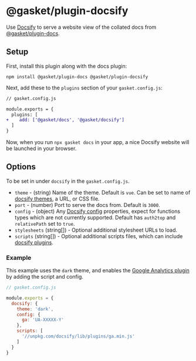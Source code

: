 # @gasket/plugin-docsify

Use [Docsify] to serve a website view of the collated docs from
[@gasket/plugin-docs].

## Setup

First, install this plugin along with the docs plugin:

```
npm install @gasket/plugin-docs @gasket/plugin-docsify
```

Next, add these to the `plugins` section of your `gasket.config.js`:

```diff
// gasket.config.js

module.exports = {
  plugins: [
+    add: ['@gasket/docs', '@gasket/docsify']
  ]
}
```

Now, when you run `npx gasket docs` in your app, a nice Docsify website will
be launched in your browser.

## Options

To be set in under `docsify` in the `gasket.config.js`.

- `theme` - (string) Name of the theme. Default is `vue`. Can be set to name of
  [docsify themes], a URL, or CSS file.
- `port` - (number) Port to serve the docs from. Default is `3000`.
- `config` - (object) Any [Docsify config] properties, expect for functions
  types which are not currently supported.
  Default has `auth2top` and `relativePath` set to `true`.
- `stylesheets` (string[]) - Optional additional stylesheet URLs to load.
- `scripts` (string[]) - Optional additional scripts files, which can include
  [docsify plugins].

### Example

This example uses the `dark` theme, and enables the [Google Analytics plugin]
by adding the script and config.

```js
// gasket.config.js

module.exports = {
  docsify: {
    theme: 'dark',
    config: {
      ga: 'UA-XXXXX-Y'
    },
    scripts: [
      '//unpkg.com/docsify/lib/plugins/ga.min.js'
    ]
  }
}
```

<!-- LINKS -->

[Docsify]: https://docsify.js.org
[docsify themes]: https://docsify.js.org/#/themes
[docsify config]: https://docsify.js.org/#/configuration
[docsify plugins]: https://docsify.js.org/#/plugins
[Google Analytics plugin]: https://docsify.js.org/#/plugins?id=google-analytics

[@gasket/plugin-docs]: /packages/gasket-plugin-docs/README.md

